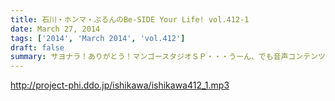```yaml
---
title: 石川・ホンマ・ぶるんのBe-SIDE Your Life! vol.412-1
date: March 27, 2014
tags: ['2014', 'March 2014', 'vol.412']
draft: false
summary: サヨナラ！ありがとう！マンゴースタジオＳＰ・・・うーん、でも音声コンテンツだから聴いているアナタにはなーんも関係ないっちゃ関係ないのかな！？というわけで、ストックメール祭りとなっています。ＮＡＭＡＥ
---
```


http://project-phi.ddo.jp/ishikawa/ishikawa412_1.mp3